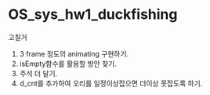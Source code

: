 # OS_sys_hw1_duckfishing

고칠거
1. 3 frame 정도의 animating 구현하기.
3. isEmpty함수를 활용할 방안 찾기.
4. 주석 더 달기.
5. d_cnt를 추가하여 오리를 일정이상잡으면 더이상 못잡도록 하기.
